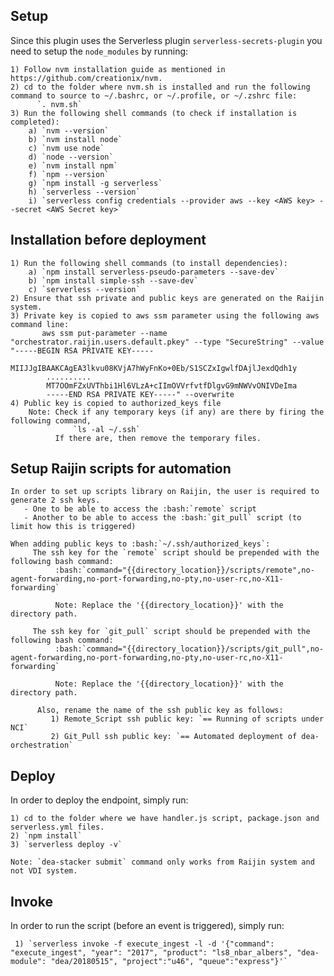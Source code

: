 ## Setup

Since this plugin uses the Serverless plugin `serverless-secrets-plugin` you need to setup the `node_modules` by running:

    1) Follow nvm installation guide as mentioned in https://github.com/creationix/nvm. 
    2) cd to the folder where nvm.sh is installed and run the following command to source to ~/.bashrc, or ~/.profile, or ~/.zshrc file:
          `. nvm.sh`
    3) Run the following shell commands (to check if installation is completed):
        a) `nvm --version`
        b) `nvm install node`
        c) `nvm use node`
        d) `node --version`
        e) `nvm install npm`
        f) `npm --version`
        g) `npm install -g serverless`
        h) `serverless --version`
        i) `serverless config credentials --provider aws --key <AWS key> --secret <AWS Secret key>`

## Installation before deployment

    1) Run the following shell commands (to install dependencies):
        a) `npm install serverless-pseudo-parameters --save-dev`
        b) `npm install simple-ssh --save-dev`
        c) `serverless --version`
    2) Ensure that ssh private and public keys are generated on the Raijin system.
    3) Private key is copied to aws ssm parameter using the following aws command line:
           aws ssm put-parameter --name "orchestrator.raijin.users.default.pkey" --type "SecureString" --value "-----BEGIN RSA PRIVATE KEY-----
            MIIJJgIBAAKCAgEA3lkvu08KVjA7hWyFnKo+0Eb/S1SCZxIgwlfDAjlJexdQdh1y
            ..........
            MT7OOmFZxUVThbi1Hl6VLzA+cIImOVVrfvtfDlgvG9mNWVvONIVDeIma
            -----END RSA PRIVATE KEY-----" --overwrite
    4) Public key is copied to authorized_keys file
        Note: Check if any temporary keys (if any) are there by firing the following command,
                  `ls -al ~/.ssh`
              If there are, then remove the temporary files.

## Setup Raijin scripts for automation

    In order to set up scripts library on Raijin, the user is required to generate 2 ssh keys.
       - One to be able to access the :bash:`remote` script
       - Another to be able to access the :bash:`git_pull` script (to limit how this is triggered)

    When adding public keys to :bash:`~/.ssh/authorized_keys`:
         The ssh key for the `remote` script should be prepended with the following bash command:
              :bash:`command="{{directory_location}}/scripts/remote",no-agent-forwarding,no-port-forwarding,no-pty,no-user-rc,no-X11-forwarding`
              
              Note: Replace the '{{directory_location}}' with the directory path.

         The ssh key for `git_pull` script should be prepended with the following bash command:
              :bash:`command="{{directory_location}}/scripts/git_pull",no-agent-forwarding,no-port-forwarding,no-pty,no-user-rc,no-X11-forwarding`
              
              Note: Replace the '{{directory_location}}' with the directory path.
              
          Also, rename the name of the ssh public key as follows:
             1) Remote_Script ssh public key: `== Running of scripts under NCI`
             2) Git_Pull ssh public key: `== Automated deployment of dea-orchestration`

## Deploy

In order to deploy the endpoint, simply run:

    1) cd to the folder where we have handler.js script, package.json and serverless.yml files.
    2) `npm install`
    3) `serverless deploy -v`
    
    Note: `dea-stacker submit` command only works from Raijin system and not VDI system.
    
## Invoke

In order to run the script (before an event is triggered), simply run:

     1) `serverless invoke -f execute_ingest -l -d '{"command": "execute_ingest", "year": "2017", "product": "ls8_nbar_albers", "dea-module": "dea/20180515", "project":"u46", "queue":"express"}'`